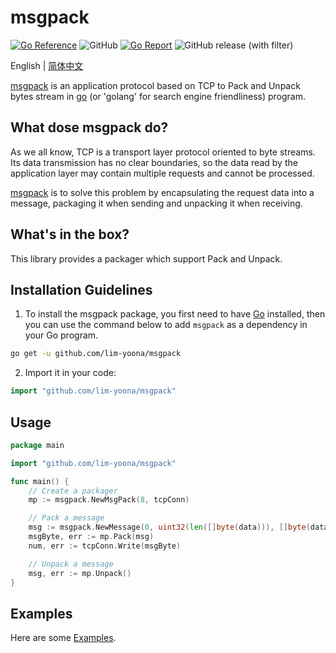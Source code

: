 # msgpack

[![Go Reference](https://pkg.go.dev/badge/github.com/lim-yoona/msgpack.svg)](https://pkg.go.dev/github.com/lim-yoona/msgpack)
![GitHub](https://img.shields.io/github/license/lim-yoona/msgpack)
[![Go Report](https://img.shields.io/badge/go%20report-A+-brightgreen.svg?style=flat)](https://goreportcard.com/report/github.com/lim-yoona/msgpack)
![GitHub release (with filter)](https://img.shields.io/github/v/release/lim-yoona/msgpack)

English | [简体中文](README-CN.md)  


[msgpack](https://pkg.go.dev/github.com/lim-yoona/msgpack) is an application protocol based on TCP to Pack and Unpack bytes stream in [go](https://go.dev/) (or 'golang' for search engine friendliness) program.  

## What dose msgpack do?  

As we all know, TCP is a transport layer protocol oriented to byte streams. Its data transmission has no clear boundaries, so the data read by the application layer may contain multiple requests and cannot be processed.   

[msgpack](https://pkg.go.dev/github.com/lim-yoona/msgpack) is to solve this problem by encapsulating the request data into a message, packaging it when sending and unpacking it when receiving.  

## What's in the box?  

This library provides a packager which support Pack and Unpack.  

## Installation Guidelines

1. To install the msgpack package, you first need to have [Go](https://go.dev/doc/install) installed, then you can use the command below to add `msgpack` as a dependency in your Go program.  

```sh
go get -u github.com/lim-yoona/msgpack
```

2. Import it in your code:  

```go
import "github.com/lim-yoona/msgpack"
```

## Usage

```go
package main

import "github.com/lim-yoona/msgpack"

func main() {
    // Create a packager
    mp := msgpack.NewMsgPack(8, tcpConn)

    // Pack a message
    msg := msgpack.NewMessage(0, uint32(len([]byte(data))), []byte(data))
    msgByte, err := mp.Pack(msg)
    num, err := tcpConn.Write(msgByte)

    // Unpack a message
    msg, err := mp.Unpack()
}
```

## Examples

Here are some [Examples](https://github.com/lim-yoona/msgpack/tree/main/example).  

